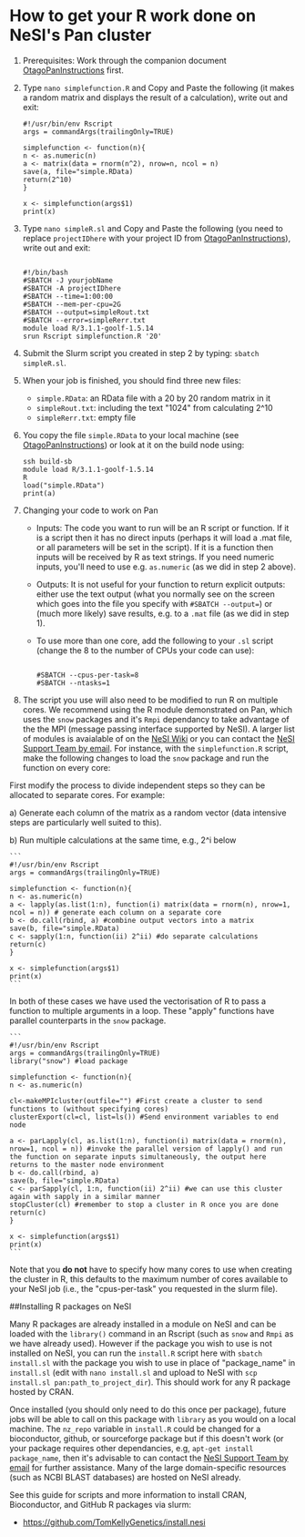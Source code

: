 # How to get your R work done on NeSI's Pan cluster

1.  Prerequisites: Work through the companion document [OtagoPanInstructions](https://rawgit.com/dannybaillie/NeSI/master/OtagoPanInstructions.html) first.
2.  Type `nano simplefunction.R` and Copy and Paste the following (it makes a random matrix and displays the result of a calculation), write out and exit:

    ```
    #!/usr/bin/env Rscript
    args = commandArgs(trailingOnly=TRUE)

    simplefunction <- function(n){
    n <- as.numeric(n)
    a <- matrix(data = rnorm(n^2), nrow=n, ncol = n)
    save(a, file="simple.RData)
    return(2^10)
    }
    
    x <- simplefunction(args$1)
    print(x)

    ```

3.  Type `nano simpleR.sl` and Copy and Paste the following (you need to replace `projectIDhere` with your project ID from [OtagoPanInstructions](https://rawgit.com/dannybaillie/NeSI/master/OtagoPanInstructions.html)), write out and exit:

    ```

    #!/bin/bash
    #SBATCH -J yourjobName
    #SBATCH -A projectIDhere
    #SBATCH --time=1:00:00
    #SBATCH --mem-per-cpu=2G
    #SBATCH --output=simpleRout.txt
    #SBATCH --error=simpleRerr.txt
    module load R/3.1.1-goolf-1.5.14
    srun Rscript simplefunction.R '20'

    ```

4.  Submit the Slurm script you created in step 2 by typing: `sbatch simpleR.sl`.
5.  When your job is finished, you should find three new files:
    *   `simple.RData`: an RData file with a 20 by 20 random matrix in it
    *   `simpleRout.txt`: including the text "1024" from calculating 2^10
    *   `simpleRerr.txt`: empty file
6.  You copy the file `simple.RData` to your local machine (see [OtagoPanInstructions](https://rawgit.com/dannybaillie/NeSI/master/OtagoPanInstructions.html)) or look at it on the build node using:

    ```
    ssh build-sb 
    module load R/3.1.1-goolf-1.5.14
    R
    load("simple.RData")
    print(a)

    ```

7.  Changing your code to work on Pan
    *   Inputs: The code you want to run will be an R script or function. If it is a script then it has no direct inputs (perhaps it will load a .mat file, or all parameters will be set in the script). If it is a function then inputs will be received by R as text strings. If you need numeric inputs, you'll need to use e.g. `as.numeric` (as we did in step 2 above).
    *   Outputs: It is not useful for your function to return explicit outputs: either use the text output (what you normally see on the screen which goes into the file you specify with `#SBATCH --output=`) or (much more likely) save results, e.g. to a `.mat` file (as we did in step 1).
    *   To use more than one core, add the following to your `.sl` script (change the 8 to the number of CPUs your code can use):

        ```

        #SBATCH --cpus-per-task=8
        #SBATCH --ntasks=1

        ```

9.  The script you use will also need to be modified to run R on multiple cores. We recommend using the R module demonstrated on Pan, which uses the `snow` packages and it's `Rmpi` dependancy to take advantage of the the MPI (message passing interface supported by NeSI). A larger list of modules is avaialable of on the [NeSI Wiki](https://github.com/nesi/applications/wiki/R) or you can contact the [NeSI Support Team by email](mailto:support@nesi.org.nz). For instance, with the `simplefunction.R` script, make the following changes to load the `snow` package and run the function on every core:

First modify the process to divide independent steps so they can be allocated to separate cores. For example:

a) Generate each column of the matrix as a random vector (data intensive steps are particularly well suited to this).

b) Run multiple calculations at the same time, e.g., 2^i below

    ```
    #!/usr/bin/env Rscript
    args = commandArgs(trailingOnly=TRUE)

    simplefunction <- function(n){
    n <- as.numeric(n)
    a <- lapply(as.list(1:n), function(i) matrix(data = rnorm(n), nrow=1, ncol = n)) # generate each column on a separate core
    b <- do.call(rbind, a) #combine output vectors into a matrix 
    save(b, file="simple.RData)
    c <- sapply(1:n, function(ii) 2^ii) #do separate calculations
    return(c)
    }
    
    x <- simplefunction(args$1)
    print(x)
    ```

In both of these cases we have used the vectorisation of R to pass a function to multiple arguments in a loop. These "apply" functions have parallel counterparts in the `snow` package.

    ```
    #!/usr/bin/env Rscript
    args = commandArgs(trailingOnly=TRUE)
    library("snow") #load package

    simplefunction <- function(n){
    n <- as.numeric(n)
    
    cl<-makeMPIcluster(outfile="") #First create a cluster to send functions to (without specifying cores)
    clusterExport(cl=cl, list=ls()) #Send environment variables to end node
    
    a <- parLapply(cl, as.list(1:n), function(i) matrix(data = rnorm(n), nrow=1, ncol = n)) #invoke the parallel version of lapply() and run the function on separate inputs simultaneously, the output here returns to the master node environment
    b <- do.call(rbind, a)
    save(b, file="simple.RData)
    c <- parSapply(cl, 1:n, function(ii) 2^ii) #we can use this cluster again with sapply in a similar manner
    stopCluster(cl) #remember to stop a cluster in R once you are done
    return(c)
    }
    
    x <- simplefunction(args$1)
    print(x)
    ```

Note that you **do not** have to specify how many cores to use when creating the cluster in R, this defaults to the maximum number of cores available to your NeSI job (i.e., the "cpus-per-task" you requested in the slurm file).

##Installing R packages on NeSI

Many R packages are already installed in a module on NeSI and can be loaded with the `library()` command in an Rscript (such as `snow` and `Rmpi` as we have already used). However if the package you wish to use is not installed on NeSI, you can run the `install.R` script here with `sbatch install.sl` with the package you wish to use in place of "package_name" in `install.sl` (edit with `nano install.sl` and upload to NeSI with `scp install.sl pan:path_to_project_dir`). This should work for any R package hosted by CRAN.

Once installed (you should only need to do this once per package), future jobs will be able to call on this package with `library` as you would on a local machine. The `nz_repo` variable in `install.R` could be changed for a bioconductor, github, or sourceforge package but if this doesn't work (or your package requires other dependancies, e.g, `apt-get install package_name`, then it's advisable to can contact the [NeSI Support Team by email](mailto:support@nesi.org.nz) for further assistance. Many of the large domain-specific resources (such as NCBI BLAST databases) are hosted on NeSI already.

See this guide for scripts and more information to install CRAN, Bioconductor, and GitHub R packages via slurm:

* https://github.com/TomKellyGenetics/install.nesi 
